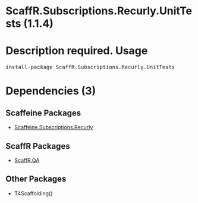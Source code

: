 ﻿ScaffR.Subscriptions.Recurly.UnitTests (1.1.4)
======
Description required.
Usage
======
<pre>install-package ScaffR.Subscriptions.Recurly.UnitTests</pre>
Dependencies (3)
=====

Scaffeine Packages
------
* [Scaffeine.Subscriptions.Recurly](https://github.com/wcpro/Scaffeine/tree/master/src/Scaffeine.Subscriptions.Recurly)

ScaffR Packages
------
* [ScaffR.QA](https://github.com/wcpro/ScaffR/tree/master/src/ScaffR.QA)

Other Packages
------
* T4Scaffolding()
